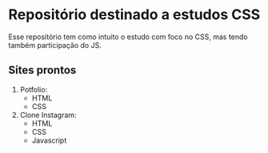 # Repositório destinado a estudos CSS
Esse repositório tem como intuito o estudo com foco no CSS, mas tendo também participação do JS.

## Sites prontos
1. Potfolio:
    - HTML
    - CSS
2. Clone Instagram:
    - HTML
    - CSS
    - Javascript